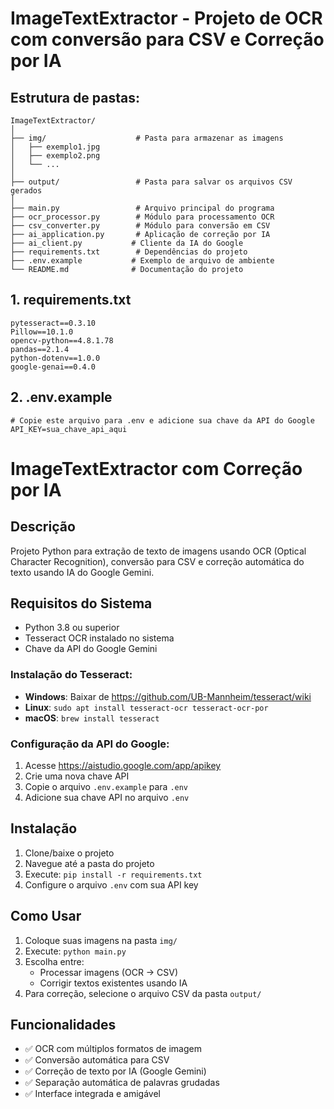 # ImageTextExtractor - Projeto de OCR com conversão para CSV e Correção por IA

## Estrutura de pastas:
```
ImageTextExtractor/
│
├── img/                    # Pasta para armazenar as imagens
│   ├── exemplo1.jpg
│   ├── exemplo2.png
│   └── ...
│
├── output/                 # Pasta para salvar os arquivos CSV gerados
│
├── main.py                 # Arquivo principal do programa
├── ocr_processor.py        # Módulo para processamento OCR
├── csv_converter.py        # Módulo para conversão em CSV
├── ai_application.py       # Aplicação de correção por IA
├── ai_client.py           # Cliente da IA do Google
├── requirements.txt        # Dependências do projeto
├── .env.example           # Exemplo de arquivo de ambiente
└── README.md              # Documentação do projeto
```

## 1. requirements.txt
```
pytesseract==0.3.10
Pillow==10.1.0
opencv-python==4.8.1.78
pandas==2.1.4
python-dotenv==1.0.0
google-genai==0.4.0
```

## 2. .env.example
```
# Copie este arquivo para .env e adicione sua chave da API do Google
API_KEY=sua_chave_api_aqui
```


# ImageTextExtractor com Correção por IA

## Descrição
Projeto Python para extração de texto de imagens usando OCR (Optical Character Recognition),
conversão para CSV e correção automática do texto usando IA do Google Gemini.

## Requisitos do Sistema
- Python 3.8 ou superior
- Tesseract OCR instalado no sistema
- Chave da API do Google Gemini

### Instalação do Tesseract:
- **Windows**: Baixar de https://github.com/UB-Mannheim/tesseract/wiki
- **Linux**: `sudo apt install tesseract-ocr tesseract-ocr-por`
- **macOS**: `brew install tesseract`

### Configuração da API do Google:
1. Acesse https://aistudio.google.com/app/apikey
2. Crie uma nova chave API
3. Copie o arquivo `.env.example` para `.env`
4. Adicione sua chave API no arquivo `.env`

## Instalação
1. Clone/baixe o projeto
2. Navegue até a pasta do projeto
3. Execute: `pip install -r requirements.txt`
4. Configure o arquivo `.env` com sua API key

## Como Usar
1. Coloque suas imagens na pasta `img/`
2. Execute: `python main.py`
3. Escolha entre:
   - Processar imagens (OCR → CSV)
   - Corrigir textos existentes usando IA
4. Para correção, selecione o arquivo CSV da pasta `output/`

## Funcionalidades
- ✅ OCR com múltiplos formatos de imagem
- ✅ Conversão automática para CSV
- ✅ Correção de texto por IA (Google Gemini)
- ✅ Separação automática de palavras grudadas
- ✅ Interface integrada e amigável

